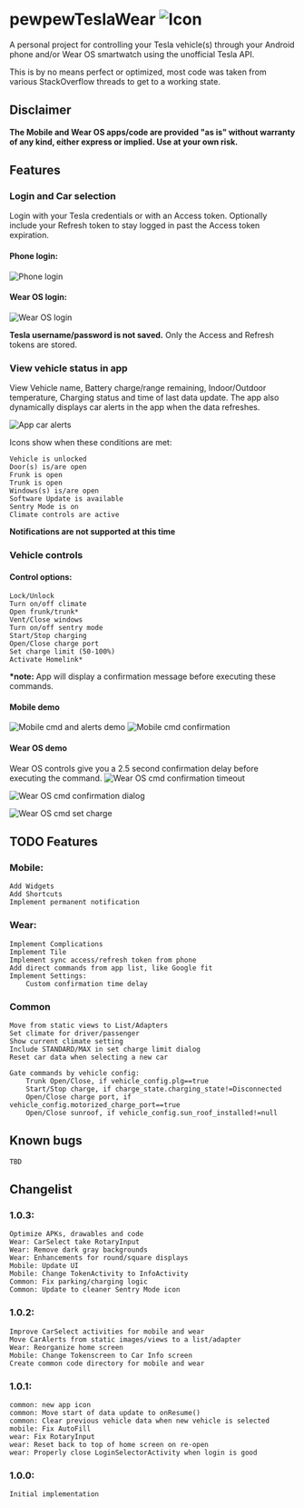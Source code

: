 # pewpewTeslaWear ![Icon](/wear/src/main/res/mipmap-mdpi/pptw_launcher_icon.webp)
A personal project for controlling your Tesla vehicle(s) through your Android phone and/or Wear OS smartwatch using the unofficial Tesla API.

This is by no means perfect or optimized, most code was taken from various StackOverflow threads to get to a working state. 

## Disclaimer
<b>The Mobile and Wear OS apps/code are provided "as is" without warranty of any kind, either express or implied. Use at your own risk.</b>

## Features
### Login and Car selection
Login with your Tesla credentials or with an Access token. Optionally include your Refresh token to stay logged in past the Access token expiration.
#### Phone login:
![Phone login](/github_images/mobile_login.gif)

#### Wear OS login:
![Wear OS login](/github_images/wear_login.gif)

<b>Tesla username/password is not saved.</b> Only the Access and Refresh tokens are stored.

### View vehicle status in app
View Vehicle name, Battery charge/range remaining, Indoor/Outdoor temperature, Charging status and time of last data update.
The app also dynamically displays car alerts in the app when the data refreshes.

![App car alerts](/github_images/full_car_alerts.png)

Icons show when these conditions are met:

	Vehicle is unlocked
	Door(s) is/are open
	Frunk is open
	Trunk is open
	Windows(s) is/are open
	Software Update is available
	Sentry Mode is on
	Climate controls are active

<b>Notifications are not supported at this time</b>

### Vehicle controls
#### Control options:
	Lock/Unlock 
	Turn on/off climate
	Open frunk/trunk*
	Vent/Close windows
	Turn on/off sentry mode
	Start/Stop charging
	Open/Close charge port
	Set charge limit (50-100%)
	Activate Homelink*

<b>*note:</b> App will display a confirmation message before executing these commands.

#### Mobile demo
![Mobile cmd and alerts demo](/github_images/mobile_cmd_and_car_alerts.gif) ![Mobile cmd confirmation](/github_images/mobile_cmd_confirmation.gif)

#### Wear OS demo
Wear OS controls give you a 2.5 second confirmation delay before executing the command.
![Wear OS cmd confirmation timeout](/github_images/wear_cmd_timeout.gif)

![Wear OS cmd confirmation dialog](/github_images/wear_cmd_confirmation.gif)

![Wear OS cmd set charge](/github_images/wear_cmd_charge_limit.gif)

## TODO Features
### Mobile:
	Add Widgets
	Add Shortcuts
	Implement permanent notification

### Wear:
	Implement Complications
	Implement Tile
	Implement sync access/refresh token from phone
	Add direct commands from app list, like Google fit
	Implement Settings:
		Custom confirmation time delay 
		
### Common
    Move from static views to List/Adapters
	Set climate for driver/passenger
	Show current climate setting 
	Include STANDARD/MAX in set charge limit dialog
	Reset car data when selecting a new car

	Gate commands by vehicle config:
		Trunk Open/Close, if vehicle_config.plg==true
		Start/Stop charge, if charge_state.charging_state!=Disconnected
		Open/Close charge port, if vehicle_config.motorized_charge_port==true
		Open/Close sunroof, if vehicle_config.sun_roof_installed!=null

## Known bugs
    TBD

## Changelist
### 1.0.3:
	Optimize APKs, drawables and code
	Wear: CarSelect take RotaryInput
	Wear: Remove dark gray backgrounds
	Wear: Enhancements for round/square displays
	Mobile: Update UI
	Mobile: Change TokenActivity to InfoActivity
	Common: Fix parking/charging logic
	Common: Update to cleaner Sentry Mode icon

### 1.0.2:
	Improve CarSelect activities for mobile and wear
	Move CarAlerts from static images/views to a list/adapter
	Wear: Reorganize home screen
	Mobile: Change Tokenscreen to Car Info screen
	Create common code directory for mobile and wear	

### 1.0.1:
	common: new app icon
	common: Move start of data update to onResume()
	common: Clear previous vehicle data when new vehicle is selected
	mobile: Fix AutoFill
	wear: Fix RotaryInput
	wear: Reset back to top of home screen on re-open
	wear: Properly close LoginSelectorActivity when login is good

### 1.0.0:
	Initial implementation
